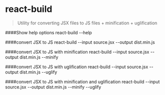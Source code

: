 # react-build

>Utility for converting JSX files to JS files + minification + uglification

####Show help options
react-build --help

####convert JSX to JS
react-build --input source.jsx --output dist.min.js

####convert JSX to JS with minification
react-build --input source.jsx --output dist.min.js --minify

####convert JSX to JS with uglification
react-build --input source.jsx --output dist.min.js --uglify

####convert JSX to JS with minification and uglification
react-build --input source.jsx --output dist.min.js --minify --uglify
